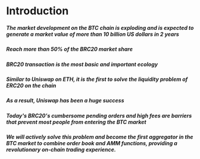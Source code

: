 # Introduction


##### The market development on the BTC chain is exploding and is expected to generate a market value of more than 10 billion US dollars in 2 years
##### Reach more than 50% of the BRC20 market share

##### BRC20 transaction is the most basic and important ecology
##### Similar to Uniswap on ETH, it is the first to solve the liquidity problem of ERC20 on the chain

##### As a result, Uniswap has been a huge success
##### Today's BRC20's cumbersome pending orders and high fees are barriers that prevent most people from entering the BTC market

##### We will actively solve this problem and become the first aggregator in the BTC market to combine order book and AMM functions, providing a revolutionary on-chain trading experience.


